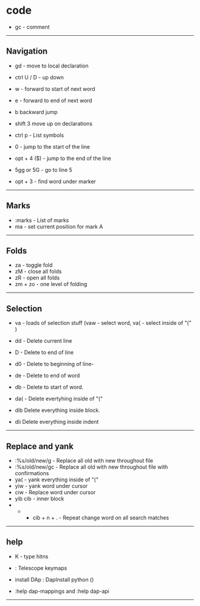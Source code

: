# code

- gc - comment

---

## Navigation

- gd - move to local declaration
- ctrl U / D - up down
- w - forward to start of next word
- e - forward to end of next word
- b backward jump

- shift 3 move up on declarations

- ctrl p - List symbols

- 0 - jump to the start of the line
- opt + 4 ($) - jump to the end of the line

- 5gg or 5G - go to line 5

- opt + 3 - find word under marker

---

## Marks

- :marks - List of marks
- ma - set current position for mark A

---

## Folds

- za - toggle fold
- zM - close all folds
- zR - open all folds
- zm + zo - one level of folding

---

## Selection

- va - loads of selection stuff (vaw - select word, va( - select inside of "(" )

- dd - Delete current line
- D - Delete to end of line
- d0 - Delete to beginning of line-
- de - Delete to end of word
- db - Delete to start of word.
- da( - Delete evertyhing inside of "("
- dib Delete everything inside block.
- dii Delete everything inside indent

---

## Replace and yank

- :%s/old/new/g - Replace all old with new throughout file
- :%s/old/new/gc - Replace all old with new throughout file with confirmations
- ya( - yank everything inside of "("
- yiw - yank word under cursor
- ciw - Replace word under cursor
- yib cib - inner block
- - - cib + n + . - Repeat change word on all search matches

---

## help

- K - type hitns
- : Telescope keymaps

- install DAp : DapInstall python ()

- :help dap-mappings and :help dap-api

---
